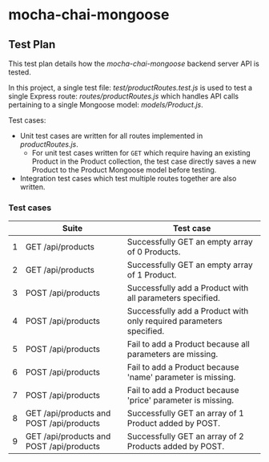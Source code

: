 # mocha-chai-mongoose

## Test Plan
This test plan details how the _mocha-chai-mongoose_ backend server API is tested.

In this project, a single test file: _test/productRoutes.test.js_ is used to test a single Express route: _routes/productRoutes.js_ which handles API calls pertaining to a single Mongoose model: _models/Product.js_.

Test cases:

- Unit test cases are written for all routes implemented in _productRoutes.js_.
    - For unit test cases written for `GET` which require having an existing Product in the Product collection, the test case directly saves a new Product to the Product Mongoose model before testing.
- Integration test cases which test multiple routes together are also written.

### Test cases
|   | Suite                                    | Test case                                                           |
|--:|------------------------------------------|---------------------------------------------------------------------|
| 1 | GET /api/products                        | Successfully GET an empty array of 0 Products.                      |
| 2 | GET /api/products                        | Successfully GET an empty array of 1 Product.                       |
| 3 | POST /api/products                       | Successfully add a Product with all parameters specified.           |
| 4 | POST /api/products                       | Successfully add a Product with only required parameters specified. |
| 5 | POST /api/products                       | Fail to add a Product because all parameters are missing.           |
| 6 | POST /api/products                       | Fail to add a Product because 'name' parameter is missing.          |
| 7 | POST /api/products                       | Fail to add a Product because 'price' parameter is missing.         |
| 8 | GET /api/products and POST /api/products | Successfully GET an array of 1 Product added by POST.               |
| 9 | GET /api/products and POST /api/products | Successfully GET an array of 2 Products added by POST.              |
